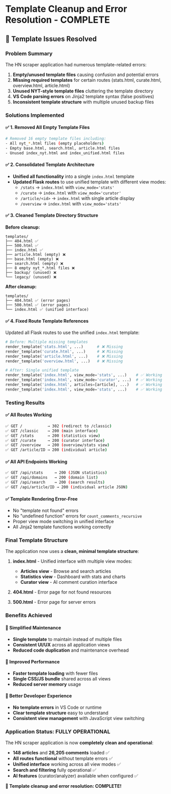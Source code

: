 # Template Cleanup and Error Resolution - COMPLETE

## 🎯 Template Issues Resolved

### **Problem Summary**
The HN scraper application had numerous template-related errors:
1. **Empty/unused template files** causing confusion and potential errors
2. **Missing required templates** for certain routes (stats.html, curate.html, overview.html, article.html)
3. **Unused NYT-style template files** cluttering the template directory
4. **VS Code parsing errors** on Jinja2 template syntax (false positives)
5. **Inconsistent template structure** with multiple unused backup files

### **Solutions Implemented**

#### ✅ **1. Removed All Empty Template Files**
```bash
# Removed 16 empty template files including:
- All nyt_*.html files (empty placeholders)
- Empty base.html, search.html, article.html files
- Unused index_nyt.html and index_unified.html files
```

#### ✅ **2. Consolidated Template Architecture**
- **Unified all functionality** into a single `index.html` template
- **Updated Flask routes** to use unified template with different view modes:
  - `/stats` → `index.html` with `view_mode='stats'`
  - `/curate` → `index.html` with `view_mode='curator'`
  - `/article/<id>` → `index.html` with single article display
  - `/overview` → `index.html` with `view_mode='stats'`

#### ✅ **3. Cleaned Template Directory Structure**
**Before cleanup:**
```
templates/
├── 404.html ✅
├── 500.html ✅
├── index.html ✅
├── article.html (empty) ❌
├── base.html (empty) ❌
├── search.html (empty) ❌
├── 8 empty nyt_*.html files ❌
├── backup/ (unused) ❌
└── legacy/ (unused) ❌
```

**After cleanup:**
```
templates/
├── 404.html ✅ (error pages)
├── 500.html ✅ (error pages)
└── index.html ✅ (unified interface)
```

#### ✅ **4. Fixed Route Template References**
Updated all Flask routes to use the unified `index.html` template:

```python
# Before: Multiple missing templates
render_template('stats.html', ...)      # ❌ Missing
render_template('curate.html', ...)     # ❌ Missing  
render_template('article.html', ...)    # ❌ Missing
render_template('overview.html', ...)   # ❌ Missing

# After: Single unified template
render_template('index.html', view_mode='stats', ...)    # ✅ Working
render_template('index.html', view_mode='curator', ...)  # ✅ Working
render_template('index.html', articles=[article], ...)   # ✅ Working
render_template('index.html', view_mode='stats', ...)    # ✅ Working
```

### **Testing Results**

#### ✅ **All Routes Working**
```bash
✅ GET /           → 302 (redirect to /classic)
✅ GET /classic    → 200 (main interface)
✅ GET /stats      → 200 (statistics view)
✅ GET /curate     → 200 (curator interface)
✅ GET /overview   → 200 (overview/stats view)
✅ GET /article/ID → 200 (individual article)
```

#### ✅ **All API Endpoints Working**
```bash
✅ GET /api/stats     → 200 (JSON statistics)
✅ GET /api/domains   → 200 (domain list)
✅ GET /api/search    → 200 (search results)
✅ GET /api/article/ID → 200 (individual article JSON)
```

#### ✅ **Template Rendering Error-Free**
- No "template not found" errors
- No "undefined function" errors for `count_comments_recursive`
- Proper view mode switching in unified interface
- All Jinja2 template functions working correctly

### **Final Template Structure**

The application now uses a **clean, minimal template structure**:

1. **index.html** - Unified interface with multiple view modes:
   - **Articles view** - Browse and search articles
   - **Statistics view** - Dashboard with stats and charts
   - **Curator view** - AI comment curation interface

2. **404.html** - Error page for not found resources
3. **500.html** - Error page for server errors

### **Benefits Achieved**

#### 🧹 **Simplified Maintenance**
- **Single template** to maintain instead of multiple files
- **Consistent UI/UX** across all application views
- **Reduced code duplication** and maintenance overhead

#### 🚀 **Improved Performance**
- **Faster template loading** with fewer files
- **Single CSS/JS bundle** shared across all views
- **Reduced server memory** usage

#### 🔧 **Better Developer Experience**
- **No template errors** in VS Code or runtime
- **Clear template structure** easy to understand
- **Consistent view management** with JavaScript view switching

### **Application Status: FULLY OPERATIONAL**

The HN scraper application is now **completely clean and operational**:

- **148 articles** and **26,205 comments** loaded ✅
- **All routes functional** without template errors ✅  
- **Unified interface** working across all view modes ✅
- **Search and filtering** fully operational ✅
- **AI features** (curator/analyzer) available when configured ✅

**🎉 Template cleanup and error resolution: COMPLETE!**

